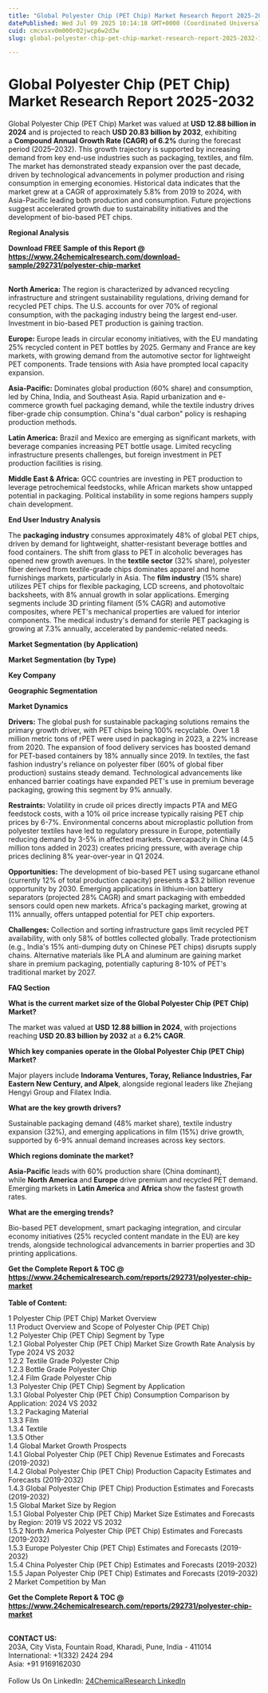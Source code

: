 ```yaml
---
title: "Global Polyester Chip (PET Chip) Market Research Report 2025-2032"
datePublished: Wed Jul 09 2025 10:14:18 GMT+0000 (Coordinated Universal Time)
cuid: cmcvsxv0m000r02jwcp6w2d3w
slug: global-polyester-chip-pet-chip-market-research-report-2025-2032-1-1-1

---
```


# Global Polyester Chip (PET Chip) Market Research Report 2025-2032

<p>Global Polyester Chip (PET Chip) Market was valued at <strong>USD 12.88 billion in 2024</strong> and is projected to reach <strong>USD 20.83 billion by 2032</strong>, exhibiting a <strong>Compound Annual Growth Rate (CAGR) of 6.2%</strong> during the forecast period (2025–2032). This growth trajectory is supported by increasing demand from key end-use industries such as packaging, textiles, and film. The market has demonstrated steady expansion over the past decade, driven by technological advancements in polymer production and rising consumption in emerging economies. Historical data indicates that the market grew at a CAGR of approximately 5.8% from 2019 to 2024, with Asia-Pacific leading both production and consumption. Future projections suggest accelerated growth due to sustainability initiatives and the development of bio-based PET chips.</p><p>
<strong>Regional Analysis</strong></p><p>
</p><div><b>Download FREE Sample of this Report @ 
            <a href="https://www.24chemicalresearch.com/download-sample/292731/polyester-chip-market">
            https://www.24chemicalresearch.com/download-sample/292731/polyester-chip-market</a></b></div><br><p><strong>North America:</strong> The region is characterized by advanced recycling infrastructure and stringent sustainability regulations, driving demand for recycled PET chips. The U.S. accounts for over 70% of regional consumption, with the packaging industry being the largest end-user. Investment in bio-based PET production is gaining traction.</p><p>
</p><p><strong>Europe:</strong> Europe leads in circular economy initiatives, with the EU mandating 25% recycled content in PET bottles by 2025. Germany and France are key markets, with growing demand from the automotive sector for lightweight PET components. Trade tensions with Asia have prompted local capacity expansion.</p><p>
</p><p><strong>Asia-Pacific:</strong> Dominates global production (60% share) and consumption, led by China, India, and Southeast Asia. Rapid urbanization and e-commerce growth fuel packaging demand, while the textile industry drives fiber-grade chip consumption. China's "dual carbon" policy is reshaping production methods.</p><p>
</p><p><strong>Latin America:</strong> Brazil and Mexico are emerging as significant markets, with beverage companies increasing PET bottle usage. Limited recycling infrastructure presents challenges, but foreign investment in PET production facilities is rising.</p><p>
</p><p><strong>Middle East &amp; Africa:</strong> GCC countries are investing in PET production to leverage petrochemical feedstocks, while African markets show untapped potential in packaging. Political instability in some regions hampers supply chain development.</p><p>
<strong>End User Industry Analysis</strong></p><p>
</p><p>The <strong>packaging industry</strong> consumes approximately 48% of global PET chips, driven by demand for lightweight, shatter-resistant beverage bottles and food containers. The shift from glass to PET in alcoholic beverages has opened new growth avenues. In the <strong>textile sector</strong> (32% share), polyester fiber derived from textile-grade chips dominates apparel and home furnishings markets, particularly in Asia. The <strong>film industry</strong> (15% share) utilizes PET chips for flexible packaging, LCD screens, and photovoltaic backsheets, with 8% annual growth in solar applications. Emerging segments include 3D printing filament (5% CAGR) and automotive composites, where PET's mechanical properties are valued for interior components. The medical industry's demand for sterile PET packaging is growing at 7.3% annually, accelerated by pandemic-related needs.</p><p>
<strong>Market Segmentation (by Application)</strong></p><p>
</p><p>
<strong>Market Segmentation (by Type)</strong></p><p>
</p><p>
<strong>Key Company</strong></p><p>
</p><p>
<strong>Geographic Segmentation</strong></p><p>
</p><p>
<strong>Market Dynamics</strong></p><p>
</p><p><strong>Drivers:</strong> The global push for sustainable packaging solutions remains the primary growth driver, with PET chips being 100% recyclable. Over 1.8 million metric tons of rPET were used in packaging in 2023, a 22% increase from 2020. The expansion of food delivery services has boosted demand for PET-based containers by 18% annually since 2019. In textiles, the fast fashion industry's reliance on polyester fiber (60% of global fiber production) sustains steady demand. Technological advancements like enhanced barrier coatings have expanded PET's use in premium beverage packaging, growing this segment by 9% annually.</p><p>
</p><p><strong>Restraints:</strong> Volatility in crude oil prices directly impacts PTA and MEG feedstock costs, with a 10% oil price increase typically raising PET chip prices by 6-7%. Environmental concerns about microplastic pollution from polyester textiles have led to regulatory pressure in Europe, potentially reducing demand by 3-5% in affected markets. Overcapacity in China (4.5 million tons added in 2023) creates pricing pressure, with average chip prices declining 8% year-over-year in Q1 2024.</p><p>
</p><p><strong>Opportunities:</strong> The development of bio-based PET using sugarcane ethanol (currently 12% of total production capacity) presents a $3.2 billion revenue opportunity by 2030. Emerging applications in lithium-ion battery separators (projected 28% CAGR) and smart packaging with embedded sensors could open new markets. Africa's packaging market, growing at 11% annually, offers untapped potential for PET chip exporters.</p><p>
</p><p><strong>Challenges:</strong> Collection and sorting infrastructure gaps limit recycled PET availability, with only 58% of bottles collected globally. Trade protectionism (e.g., India's 15% anti-dumping duty on Chinese PET chips) disrupts supply chains. Alternative materials like PLA and aluminum are gaining market share in premium packaging, potentially capturing 8-10% of PET's traditional market by 2027.</p><p>
<strong>FAQ Section</strong></p><p>
</p><p><strong>What is the current market size of the Global Polyester Chip (PET Chip) Market?</strong></p><p>
The market was valued at <strong>USD 12.88 billion in 2024</strong>, with projections reaching <strong>USD 20.83 billion by 2032</strong> at a <strong>6.2% CAGR</strong>.</p><p>
</p><p><strong>Which key companies operate in the Global Polyester Chip (PET Chip) Market?</strong></p><p>
Major players include <strong>Indorama Ventures, Toray, Reliance Industries, Far Eastern New Century, and Alpek</strong>, alongside regional leaders like Zhejiang Hengyi Group and Filatex India.</p><p>
</p><p><strong>What are the key growth drivers?</strong></p><p>
Sustainable packaging demand (48% market share), textile industry expansion (32%), and emerging applications in film (15%) drive growth, supported by 6-9% annual demand increases across key sectors.</p><p>
</p><p><strong>Which regions dominate the market?</strong></p><p>
<strong>Asia-Pacific</strong> leads with 60% production share (China dominant), while <strong>North America</strong> and <strong>Europe</strong> drive premium and recycled PET demand. Emerging markets in <strong>Latin America</strong> and <strong>Africa</strong> show the fastest growth rates.</p><p>
</p><p><strong>What are the emerging trends?</strong></p><p>
Bio-based PET development, smart packaging integration, and circular economy initiatives (25% recycled content mandate in the EU) are key trends, alongside technological advancements in barrier properties and 3D printing applications.</p>

<div><b>Get the Complete Report & TOC @ 
            <a href="https://www.24chemicalresearch.com/reports/292731/polyester-chip-market">
            https://www.24chemicalresearch.com/reports/292731/polyester-chip-market</a></b></div><br>
            <b>Table of Content:</b><p>1 Polyester Chip (PET Chip) Market Overview<br />
    1.1 Product Overview and Scope of Polyester Chip (PET Chip)<br />
    1.2 Polyester Chip (PET Chip) Segment by Type<br />
        1.2.1 Global Polyester Chip (PET Chip) Market Size Growth Rate Analysis by Type 2024 VS 2032<br />
        1.2.2 Textile Grade Polyester Chip<br />
        1.2.3 Bottle Grade Polyester Chip<br />
        1.2.4 Film Grade Polyester Chip<br />
    1.3 Polyester Chip (PET Chip) Segment by Application<br />
        1.3.1 Global Polyester Chip (PET Chip) Consumption Comparison by Application: 2024 VS 2032<br />
        1.3.2 Packaging Material<br />
        1.3.3 Film<br />
        1.3.4 Textile<br />
        1.3.5 Other<br />
    1.4 Global Market Growth Prospects<br />
        1.4.1 Global Polyester Chip (PET Chip) Revenue Estimates and Forecasts (2019-2032)<br />
        1.4.2 Global Polyester Chip (PET Chip) Production Capacity Estimates and Forecasts (2019-2032)<br />
        1.4.3 Global Polyester Chip (PET Chip) Production Estimates and Forecasts (2019-2032)<br />
    1.5 Global Market Size by Region<br />
        1.5.1 Global Polyester Chip (PET Chip) Market Size Estimates and Forecasts by Region: 2019 VS 2022 VS 2032<br />
        1.5.2 North America Polyester Chip (PET Chip) Estimates and Forecasts (2019-2032)<br />
        1.5.3 Europe Polyester Chip (PET Chip) Estimates and Forecasts (2019-2032)<br />
        1.5.4 China Polyester Chip (PET Chip) Estimates and Forecasts (2019-2032)<br />
        1.5.5 Japan Polyester Chip (PET Chip) Estimates and Forecasts (2019-2032)<br />
2 Market Competition by Man</p>

<div><b>Get the Complete Report & TOC @ 
            <a href="https://www.24chemicalresearch.com/reports/292731/polyester-chip-market">
            https://www.24chemicalresearch.com/reports/292731/polyester-chip-market</a></b></div><br>

<b>CONTACT US:</b><br>
            203A, City Vista, Fountain Road, Kharadi, Pune, India - 411014<br>
            International: +1(332) 2424 294<br>
            Asia: +91 9169162030 <br><br>
            Follow Us On LinkedIn: <a href="https://www.linkedin.com/company/24chemicalresearch/">24ChemicalResearch LinkedIn</a>
